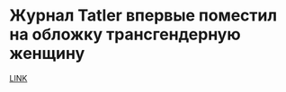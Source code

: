 # Журнал Tatler впервые поместил на обложку трансгендерную женщину



[LINK](https://varlamov.ru/3824467.html)